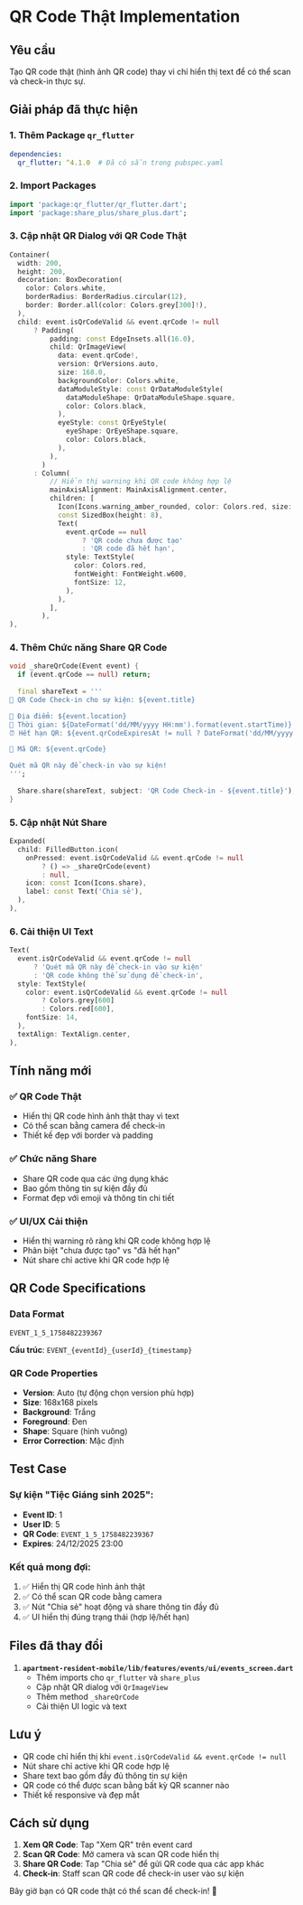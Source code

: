 # QR Code Thật Implementation

## Yêu cầu

Tạo QR code thật (hình ảnh QR code) thay vì chỉ hiển thị text để có thể scan và check-in thực sự.

## Giải pháp đã thực hiện

### 1. **Thêm Package `qr_flutter`**
```yaml
dependencies:
  qr_flutter: ^4.1.0  # Đã có sẵn trong pubspec.yaml
```

### 2. **Import Packages**
```dart
import 'package:qr_flutter/qr_flutter.dart';
import 'package:share_plus/share_plus.dart';
```

### 3. **Cập nhật QR Dialog với QR Code Thật**
```dart
Container(
  width: 200,
  height: 200,
  decoration: BoxDecoration(
    color: Colors.white,
    borderRadius: BorderRadius.circular(12),
    border: Border.all(color: Colors.grey[300]!),
  ),
  child: event.isQrCodeValid && event.qrCode != null
      ? Padding(
          padding: const EdgeInsets.all(16.0),
          child: QrImageView(
            data: event.qrCode!,
            version: QrVersions.auto,
            size: 168.0,
            backgroundColor: Colors.white,
            dataModuleStyle: const QrDataModuleStyle(
              dataModuleShape: QrDataModuleShape.square,
              color: Colors.black,
            ),
            eyeStyle: const QrEyeStyle(
              eyeShape: QrEyeShape.square,
              color: Colors.black,
            ),
          ),
        )
      : Column(
          // Hiển thị warning khi QR code không hợp lệ
          mainAxisAlignment: MainAxisAlignment.center,
          children: [
            Icon(Icons.warning_amber_rounded, color: Colors.red, size: 40),
            const SizedBox(height: 8),
            Text(
              event.qrCode == null 
                  ? 'QR code chưa được tạo'
                  : 'QR code đã hết hạn',
              style: TextStyle(
                color: Colors.red,
                fontWeight: FontWeight.w600,
                fontSize: 12,
              ),
            ),
          ],
        ),
),
```

### 4. **Thêm Chức năng Share QR Code**
```dart
void _shareQrCode(Event event) {
  if (event.qrCode == null) return;
  
  final shareText = '''
🎫 QR Code Check-in cho sự kiện: ${event.title}

📍 Địa điểm: ${event.location}
📅 Thời gian: ${DateFormat('dd/MM/yyyy HH:mm').format(event.startTime)} - ${DateFormat('HH:mm').format(event.endTime)}
⏰ Hết hạn QR: ${event.qrCodeExpiresAt != null ? DateFormat('dd/MM/yyyy HH:mm').format(event.qrCodeExpiresAt!) : 'Không xác định'}

🔗 Mã QR: ${event.qrCode}

Quét mã QR này để check-in vào sự kiện!
''';
  
  Share.share(shareText, subject: 'QR Code Check-in - ${event.title}');
}
```

### 5. **Cập nhật Nút Share**
```dart
Expanded(
  child: FilledButton.icon(
    onPressed: event.isQrCodeValid && event.qrCode != null
        ? () => _shareQrCode(event)
        : null,
    icon: const Icon(Icons.share),
    label: const Text('Chia sẻ'),
  ),
),
```

### 6. **Cải thiện UI Text**
```dart
Text(
  event.isQrCodeValid && event.qrCode != null
      ? 'Quét mã QR này để check-in vào sự kiện'
      : 'QR code không thể sử dụng để check-in',
  style: TextStyle(
    color: event.isQrCodeValid && event.qrCode != null
        ? Colors.grey[600]
        : Colors.red[600],
    fontSize: 14,
  ),
  textAlign: TextAlign.center,
),
```

## Tính năng mới

### ✅ **QR Code Thật**
- Hiển thị QR code hình ảnh thật thay vì text
- Có thể scan bằng camera để check-in
- Thiết kế đẹp với border và padding

### ✅ **Chức năng Share**
- Share QR code qua các ứng dụng khác
- Bao gồm thông tin sự kiện đầy đủ
- Format đẹp với emoji và thông tin chi tiết

### ✅ **UI/UX Cải thiện**
- Hiển thị warning rõ ràng khi QR code không hợp lệ
- Phân biệt "chưa được tạo" vs "đã hết hạn"
- Nút share chỉ active khi QR code hợp lệ

## QR Code Specifications

### **Data Format**
```
EVENT_1_5_1758482239367
```

**Cấu trúc**: `EVENT_{eventId}_{userId}_{timestamp}`

### **QR Code Properties**
- **Version**: Auto (tự động chọn version phù hợp)
- **Size**: 168x168 pixels
- **Background**: Trắng
- **Foreground**: Đen
- **Shape**: Square (hình vuông)
- **Error Correction**: Mặc định

## Test Case

### **Sự kiện "Tiệc Giáng sinh 2025"**:
- **Event ID**: 1
- **User ID**: 5
- **QR Code**: `EVENT_1_5_1758482239367`
- **Expires**: 24/12/2025 23:00

### **Kết quả mong đợi**:
1. ✅ Hiển thị QR code hình ảnh thật
2. ✅ Có thể scan QR code bằng camera
3. ✅ Nút "Chia sẻ" hoạt động và share thông tin đầy đủ
4. ✅ UI hiển thị đúng trạng thái (hợp lệ/hết hạn)

## Files đã thay đổi

1. **`apartment-resident-mobile/lib/features/events/ui/events_screen.dart`**
   - Thêm imports cho `qr_flutter` và `share_plus`
   - Cập nhật QR dialog với `QrImageView`
   - Thêm method `_shareQrCode`
   - Cải thiện UI logic và text

## Lưu ý

- QR code chỉ hiển thị khi `event.isQrCodeValid && event.qrCode != null`
- Nút share chỉ active khi QR code hợp lệ
- Share text bao gồm đầy đủ thông tin sự kiện
- QR code có thể được scan bằng bất kỳ QR scanner nào
- Thiết kế responsive và đẹp mắt

## Cách sử dụng

1. **Xem QR Code**: Tap "Xem QR" trên event card
2. **Scan QR Code**: Mở camera và scan QR code hiển thị
3. **Share QR Code**: Tap "Chia sẻ" để gửi QR code qua các app khác
4. **Check-in**: Staff scan QR code để check-in user vào sự kiện

Bây giờ bạn có QR code thật có thể scan để check-in! 🎯
